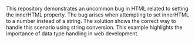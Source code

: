 This repository demonstrates an uncommon bug in HTML related to setting the innerHTML property.  The bug arises when attempting to set innerHTML to a number instead of a string.  The solution shows the correct way to handle this scenario using string conversion.  This example highlights the importance of data type handling in web development.